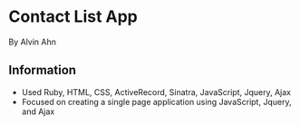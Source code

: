Contact List App
=============

By Alvin Ahn

## Information

- Used Ruby, HTML, CSS, ActiveRecord, Sinatra, JavaScript, Jquery, Ajax
- Focused on creating a single page application using JavaScript, Jquery, and Ajax